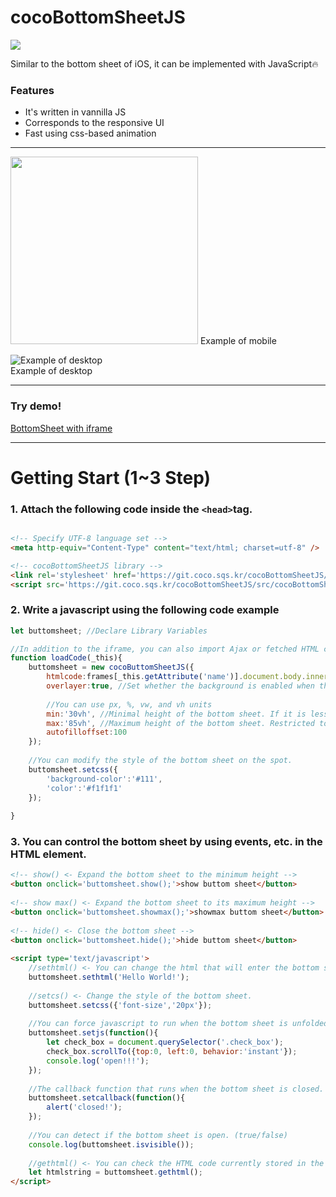 # cocoBottomSheetJS
<img src="https://img.shields.io/github/size/squarehacker/cocoBottomSheetJS/src/cocoBottomSheetJS.js"/>
   
Similar to the bottom sheet of iOS, it can be implemented with JavaScript🔥
   
### Features  
   
- It's written in vannilla JS
- Corresponds to the responsive UI
- Fast using css-based animation
   
------  
   
   
<img src="https://user-images.githubusercontent.com/101985768/177700975-3a01a5f5-7a1c-45f6-8ebc-aeba68f301de.gif"  width="300"/>   
Example of mobile   
   
![Example of desktop](https://user-images.githubusercontent.com/101985768/177701035-3c437217-79f8-4059-9488-5428276171b2.gif)  
Example of desktop   
  
   
------   
   
### Try demo!
  
[BottomSheet with iframe](https://git.coco.sqs.kr/cocoBottomSheetJS/example/)  
  
------  
  
# Getting Start (1~3 Step)  
  
### 1. Attach the following code inside the ```<head>```tag.
```html

<!-- Specify UTF-8 language set -->
<meta http-equiv="Content-Type" content="text/html; charset=utf-8" />

<!-- cocoBottomSheetJS library -->
<link rel='stylesheet' href='https://git.coco.sqs.kr/cocoBottomSheetJS/src/cocoBottomSheetJS.css'>
<script src='https://git.coco.sqs.kr/cocoBottomSheetJS/src/cocoBottomSheetJS.js'></script>

```
   
### 2. Write a javascript using the following code example
```javascript
let buttomsheet; //Declare Library Variables

//In addition to the iframe, you can also import Ajax or fetched HTML codes.
function loadCode(_this){
	buttomsheet = new cocoButtomSheetJS({
		htmlcode:frames[_this.getAttribute('name')].document.body.innerHTML, //HTML code
		overlayer:true, //Set whether the background is enabled when the bottom sheet is turned on
		
		//You can use px, %, vw, and vh units
		min:'30vh', //Minimal height of the bottom sheet. If it is less than this height, it will close automatically.
		max:'85vh', //Maximum height of the bottom sheet. Restricted to no higher than this height.
		autofilloffset:100
	});
	
	//You can modify the style of the bottom sheet on the spot.
	buttomsheet.setcss({
		'background-color':'#111',
		'color':'#f1f1f1'
	});
	
}
```
   
### 3. You can control the bottom sheet by using events, etc. in the HTML element.
```html
<!-- show() <- Expand the bottom sheet to the minimum height -->
<button onclick='buttomsheet.show();'>show buttom sheet</button>
  
<!-- show max() <- Expand the bottom sheet to its maximum height -->
<button onclick='buttomsheet.showmax();'>showmax buttom sheet</button>
  
<!-- hide() <- Close the bottom sheet -->
<button onclick='buttomsheet.hide();'>hide buttom sheet</button>
  
<script type='text/javascript'>
	//sethtml() <- You can change the html that will enter the bottom sheet later.  
	buttomsheet.sethtml('Hello World!');
	  
	//setcs() <- Change the style of the bottom sheet.  
	buttomsheet.setcss({'font-size','20px'});  
	
	//You can force javascript to run when the bottom sheet is unfolded. Same role as callback function
	buttomsheet.setjs(function(){
		let check_box = document.querySelector('.check_box');
		check_box.scrollTo({top:0, left:0, behavior:'instant'});
		console.log('open!!!');
	});
	
	//The callback function that runs when the bottom sheet is closed.
	buttomsheet.setcallback(function(){
		alert('closed!');
	});
	
	//You can detect if the bottom sheet is open. (true/false)
	console.log(buttomsheet.isvisible());
	
	//gethtml() <- You can check the HTML code currently stored in the bottom sheet.
	let htmlstring = buttomsheet.gethtml();
</script>
```